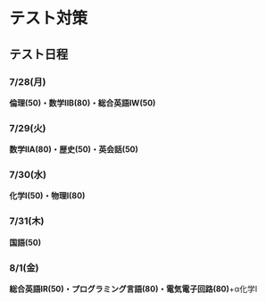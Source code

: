 # テスト対策

## テスト日程

### 7/28(月)

**倫理(50)・数学IIB(80)・総合英語IW(50)**

### 7/29(火)

**数学IIA(80)・歴史(50)・英会話(50)**

### 7/30(水)

**化学I(50)・物理I(80)**

### 7/31(木)

**国語(50)**

### 8/1(金)

**総合英語IR(50)・プログラミング言語(80)・電気電子回路(80)**+α化学I

